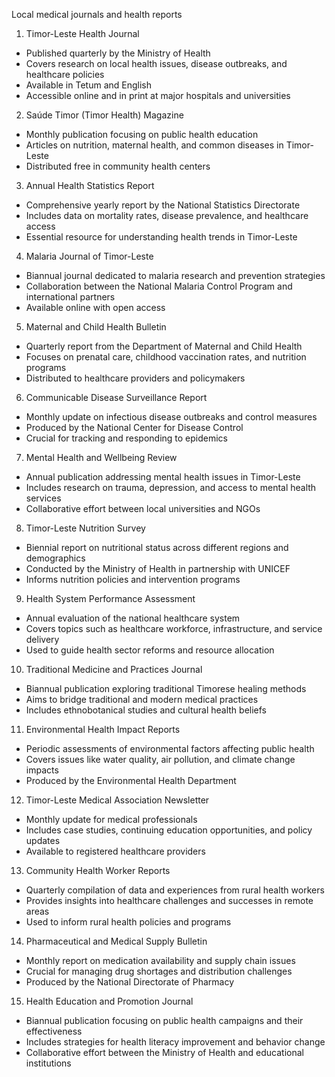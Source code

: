 Local medical journals and health reports

1. Timor-Leste Health Journal
- Published quarterly by the Ministry of Health
- Covers research on local health issues, disease outbreaks, and healthcare policies
- Available in Tetum and English
- Accessible online and in print at major hospitals and universities

2. Saúde Timor (Timor Health) Magazine
- Monthly publication focusing on public health education
- Articles on nutrition, maternal health, and common diseases in Timor-Leste
- Distributed free in community health centers

3. Annual Health Statistics Report
- Comprehensive yearly report by the National Statistics Directorate
- Includes data on mortality rates, disease prevalence, and healthcare access
- Essential resource for understanding health trends in Timor-Leste

4. Malaria Journal of Timor-Leste
- Biannual journal dedicated to malaria research and prevention strategies
- Collaboration between the National Malaria Control Program and international partners
- Available online with open access

5. Maternal and Child Health Bulletin
- Quarterly report from the Department of Maternal and Child Health
- Focuses on prenatal care, childhood vaccination rates, and nutrition programs
- Distributed to healthcare providers and policymakers

6. Communicable Disease Surveillance Report
- Monthly update on infectious disease outbreaks and control measures
- Produced by the National Center for Disease Control
- Crucial for tracking and responding to epidemics

7. Mental Health and Wellbeing Review
- Annual publication addressing mental health issues in Timor-Leste
- Includes research on trauma, depression, and access to mental health services
- Collaborative effort between local universities and NGOs

8. Timor-Leste Nutrition Survey
- Biennial report on nutritional status across different regions and demographics
- Conducted by the Ministry of Health in partnership with UNICEF
- Informs nutrition policies and intervention programs

9. Health System Performance Assessment
- Annual evaluation of the national healthcare system
- Covers topics such as healthcare workforce, infrastructure, and service delivery
- Used to guide health sector reforms and resource allocation

10. Traditional Medicine and Practices Journal
- Biannual publication exploring traditional Timorese healing methods
- Aims to bridge traditional and modern medical practices
- Includes ethnobotanical studies and cultural health beliefs

11. Environmental Health Impact Reports
- Periodic assessments of environmental factors affecting public health
- Covers issues like water quality, air pollution, and climate change impacts
- Produced by the Environmental Health Department

12. Timor-Leste Medical Association Newsletter
- Monthly update for medical professionals
- Includes case studies, continuing education opportunities, and policy updates
- Available to registered healthcare providers

13. Community Health Worker Reports
- Quarterly compilation of data and experiences from rural health workers
- Provides insights into healthcare challenges and successes in remote areas
- Used to inform rural health policies and programs

14. Pharmaceutical and Medical Supply Bulletin
- Monthly report on medication availability and supply chain issues
- Crucial for managing drug shortages and distribution challenges
- Produced by the National Directorate of Pharmacy

15. Health Education and Promotion Journal
- Biannual publication focusing on public health campaigns and their effectiveness
- Includes strategies for health literacy improvement and behavior change
- Collaborative effort between the Ministry of Health and educational institutions